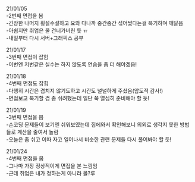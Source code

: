 21/01/05  
-2번째 면접을 봄  
-긴장한 나머지 횡설수설하고 요와 다나까 중간중간 섞어썼다는걸 복기하며 깨달음  
-아쉽지만 취업은 물 건너가버린 듯 ㅠ  
-내일부터 다시 서버+그래픽스 공부  

21/01/17  
-3번째 면접이 잡힘  
-이번엔 저번같은 실수는 하지 않도록 연습을 좀 더 해야겠음!  

21/01/18  
-4번째 면접도 잡힘  
-다행히 시간은 겹치지 않기도하고 시간도 널널하게 주셨음(압도적 감사!)  
-면접보고 복기할 겸 좀 쉬려했는데 일단 쭉 열심히 준비해야 할 듯!  

21/01/19  
-3번째 면접을 봄  
-손코딩 문제들이 보기엔 쉬워보였는데 집에와서 확인해보니 의외로 생각지 못한 방법들로 계산을 줄여서 놀람  
-오늘은 좀 쉬고 이따 자고 일어나서 비슷한 관련 문제들 다시 풀어봐야 할 듯!  

21/01/24  
-4번째 면접을 봄  
-그나마 가장 정상적이게 면접을 본 느낌임  
-근데 취업은 내가 정하는게 아니라 몰?루  
